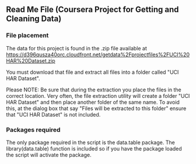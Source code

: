 ## Read Me File (Coursera Project for Getting and Cleaning Data)

### File placement
The data for this project is found in the .zip file available at https://d396qusza40orc.cloudfront.net/getdata%2Fprojectfiles%2FUCI%20HAR%20Dataset.zip 

You must download that file and extract all files into a folder called "UCI HAR Dataset".

Please NOTE: Be sure that during the extraction you place the files in the correct location. Very often, the file extraction utility will create a folder "UCI HAR Dataset" and then place another folder of the same name. To avoid this, at the dialog box that say "Files will be extracted to this folder" ensure that "UCI HAR Dataset" is not included.

### Packages required

The only package required in the script is the data.table package. The library(data.table) function is included so if you have the package loaded the script will activate the package.